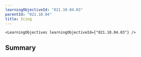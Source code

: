 ```yaml
---
learningObjectiveId: "021.10.04.03"
parentId: "021.10.04"
title: Icing
---
```


```tsx eval
<LearningObjectives learningObjectiveId={"021.10.04.03"} />
```

## Summary
